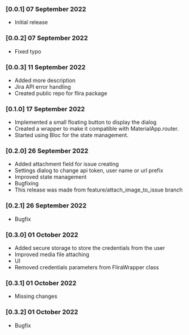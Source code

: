 ### [0.0.1] 07 September 2022

* Initial release

### [0.0.2] 07 September 2022

* Fixed typo

### [0.0.3] 11 September 2022

* Added more description
* Jira API error handling
* Created public repo for flira package

### [0.1.0] 17 September 2022

* Implemented a small floating button to display the dialog
* Created a wrapper to make it compatible with MaterialApp.router.
* Started using Bloc for the state management.

### [0.2.0] 26 September 2022

* Added attachment field for issue creating
* Settings dialog to change api token, user name or url prefix
* Improved state management
* Bugfixing
* This release was made from feature/attach_image_to_issue branch

### [0.2.1] 26 September 2022

* Bugfix

### [0.3.0] 01 October 2022

* Added secure storage to store the credentials from the user
* Improved media file attaching
* UI
* Removed credentials parameters from FliraWrapper class
### [0.3.1] 01 October 2022

* Missing changes

### [0.3.2] 01 October 2022

* Bugfix